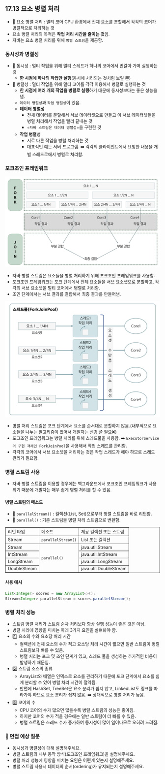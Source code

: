 ## 17.13 요소 병렬 처리
- 💠 요소 병렬 처리 : 멀티 코어 CPU 환경에서 전체 요소를 분할해서 각각의 코어가 병렬적으로 처리하는 것
- 요소 병렬 처리의 목적은 **작업 처리 시간을 줄이는 것**임.
- 자바는 요소 병렬 처리를 위해 `병렬 스트림`을 제공함.

### 동시성과 병렬성
- 💠 동시성 : 멀티 작업을 위해 멀티 스레드가 하나의 코어에서 번갈아 가며 실행하는 것
  - **한 시점에 하나의 작업만 실행**(동시에 처리되는 것처럼 보일 뿐)
- 💠 병렬성 : 멀티 작업을 위해 멀티 코어를 각각 이용해서 병렬로 실행하는 것
  - **한 시점에 여러 개의 작업을 병렬로 실행**하기 대문에 동시성보다는 좋은 성능을 냄.
  - `데이터 병렬성`과 `작업 병렬성`이 있음.
  - **데이터 병렬성**
    - 전체 테이터를 분할해서 서브 데이터셋으로 만들고 이 서브 데이터셋들을 병렬 처리해서 작업을 빨리 끝내는 것
    - `⭐️자바 스트림은 데이터 병렬성⭐️`을 구현한 것
  - **작업 병렬성**
    - 서로 다른 작업을 병렬 처리하는 것
    - 대표적인 예는 서버 프로그램. ➡️ 각각의 클라이언트에서 요청한 내용을 개별 스레드로에서 병렬로 처리함.

### 포크조인 프레임워크
![img.png](img/포크조인_프레임워크.png)
- 자바 병렬 스트림은 요소들을 병렬 처리하기 위해 포크조인 프레임워크를 사용함.
- 포크조인 프레임워크는 포크 단계에서 전체 요소들을 서브 요소셋으로 분할하고, 각각의 서브 요소셋을 멀티 코어에서 병렬로 처리함.
- 조인 단계에서는 서브 결과를 결합해서 최종 결과를 만들어냄.

![포크조인풀.png](img/포크조인풀.png)
- 병렬 처리 스트림은 포크 단계에서 요소를 순서대로 분할하지 않음.(내부적으로 요소들을 나누는 알고리즘이 있어서 개발자는 신경 쓸 필요❌)
- 포크조인 프레임워크는 병렬 처리를 위해 스레드풀을 사용함. ➡️ `ExecutorService의 구현 객체인 ForkJoinPool`을 사용해서 작업 스레드를 관리함.
- 각각의 코어에서 서브 요소셋을 처리하는 것은 작업 스레드가 해야 하므로 스레드 관리가 필요함.

### 병렬 스트림 사용
- 자바 병렬 스트림을 이용할 경우에는 백그라운드에서 포크조인 프레임워크가 사용되기 때문에 개발자는 매우 쉽게 병렬 처리를 할 수 있음.
#### 병렬 스트림의 메소드
- 💠 `parallelStream()` : 컬렉션(List, Set)으로부터 병렬 스트림을 바로 리턴함.
- 💠 `parallel()` : 기존 스트림을 병렬 처리 스트림으로 변환함.
<table border="1">
  <tr>
    <td>리턴 타입</td>
    <td>메소드</td>
    <td>제공 컬렉션 또는 스트림</td>
  </tr>
  <tr>
    <td>Stream</td>
    <td><code>parallelStream()</code></td>
    <td>List 또는 컬렉션</td>
  </tr>
  <tr>
    <td>Stream</td>
    <td rowspan="4"><code>parallel()</code></td>
    <td>java.util.Stream</td>
  </tr>
  <tr>
    <td>IntStream</td>
    <td>java.util.IntStream</td>
  </tr>
  <tr>
    <td>LongStream</td>
    <td>java.util.LongStream</td>
  </tr>
  <tr>
    <td>DoubleStream</td>
    <td>java.util.DoubleStream</td>
  </tr>
</table>

#### 사용 예시
```java
List<Integer> scores = new ArrayList<>();
Stream<Integer> parallelStream = scores.parallelStream();
```

### 병렬 처리 성능
- 스트림 병렬 처리가 스트림 순차 처리보다 항상 실행 성능이 좋은 것은 아님.
- 병렬 처리에 영향을 미치는 아래 3가지 요인을 살펴봐야 함.
- 1️⃣ 요소의 수와 요소당 처리 시간
  - 컬렉션에 전체 요소의 수가 적고 요소당 처리 시간이 짧으면 일반 스트림이 병렬 스트림보다 빠를 수 있음.
  - 병렬 처리는 포크 및 조인 단계가 있고, 스레드 풀을 생성하는 추가적인 비용이 발생하기 때문임.
- 2️⃣ 스트림 소스의 종류
  - ArrayList와 배열은 인덱스로 요소를 관리하기 때문에 포크 단계에서 요소를 쉽게 분리할 수 있어 병렬 처리 시간이 절약됨.
  - 반면에 HashSet, TreeSet은 요소 분리가 쉽지 않고, LinkedList도 링크를 따라가야 하므로 요소 분리가 쉽지 않음. ➡️ 상대적으로 병렬 처리가 늦음.
- 3️⃣ 코어의 수
  - CPU 코어의 수가 많으면 많을수록 병렬 스트림의 성능은 좋아짐.
  - 하지만 코어의 수가 적을 경우에는 일반 스트림이 더 빠를 수 있음.
  - 병렬 스트림은 스레드 수가 증가하여 동시성이 많이 일어나므로 오히려 느려짐.
### 🙋 면접 예상 질문
- 동시성과 병렬성에 대해 설명해주세요.
- 병렬 스트림의 내부 동작 방식(포크조인 프레임워크)을 설명해주세요.
- 병렬 처리 성능에 영향을 미치는 요인은 어떤게 있는지 설명해주세요.
- 병렬 스트림 사용시 데이터의 순서(ordering)가 유지되는지 설명해주세요.
